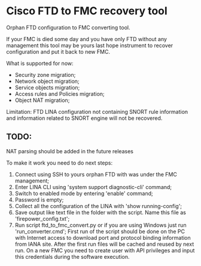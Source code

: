 # Cisco FTD to FMC recovery tool 
Orphan FTD configuration to FMC converting tool.

If your FMC is died some day and you have only FTD without any management this tool may be yours last hope instrument to recover configuration and put it back to new FMC.

What is supported for now:
 - Security zone migration;
 - Network object migration;
 - Service objects migration;
 - Access rules and Policies migration;
 - Object NAT migration;

Limitation:
FTD LINA configuration not containing SNORT rule information and information related to SNORT engine will not be recovered.

## TODO:
NAT parsing should be added in the future releases

To make it work you need to do next steps:
1) Connect using SSH to yours orphan FTD with was under the FMC management;
2) Enter LINA CLI using 'system support diagnostic-cli' command;
3) Switch to enabled mode by entering 'enable' command;
4) Password is empty;
5) Collect all the configuration of the LINA with 'show running-config';
6) Save output like text file in the folder with the script. Name this file as 'firepower_config.txt';
7) Run script ftd_to_fmc_convert.py or if you are using Windows just run 'run_converter.cmd';
First run of the script should be done on the PC with Internet access to download port and protocol binding information from IANA site. After the first run files will be cached and reused by next run.
On a new FMC you need to create user with API privileges and input this credentials during the software execution.


